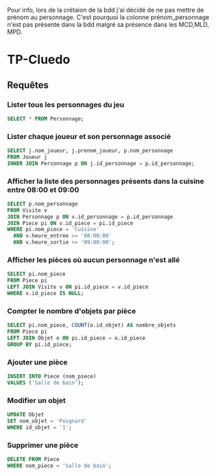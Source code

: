 Pour info, lors de la crétaion de la bdd j'ai décidé de ne pas mettre de prénom au personnage. C'est pourquoi la colonne prénom_personnage n'est pas présente dans la bdd malgré sa présence dans les MCD,MLD, MPD.

# TP-Cluedo

## Requêtes

### Lister tous les personnages du jeu

```sql
SELECT * FROM Personnage;
```
### Lister chaque joueur et son personnage associé

```sql
SELECT j.nom_joueur, j.prenom_joueur, p.nom_personnage
FROM Joueur j
INNER JOIN Personnage p ON j.id_personnage = p.id_personnage;
```

### Afficher la liste des personnages présents dans la cuisine entre 08:00 et 09:00

```sql
SELECT p.nom_personnage
FROM Visite v
JOIN Personnage p ON v.id_personnage = p.id_personnage
JOIN Piece pi ON v.id_piece = pi.id_piece
WHERE pi.nom_piece = 'Cuisine'
  AND v.heure_entree >= '08:00:00'
  AND v.heure_sortie <= '09:00:00';
```

### Afficher les pièces où aucun personnage n'est allé

```sql
SELECT pi.nom_piece
FROM Piece pi
LEFT JOIN Visite v ON pi.id_piece = v.id_piece
WHERE v.id_piece IS NULL;
```

### Compter le nombre d'objets par pièce

```sql
SELECT pi.nom_piece, COUNT(o.id_objet) AS nombre_objets
FROM Piece pi
LEFT JOIN Objet o ON pi.id_piece = o.id_piece
GROUP BY pi.id_piece;
````

### Ajouter une pièce

```sql
INSERT INTO Piece (nom_piece)
VALUES ('Salle de bain');
```

### Modifier un objet

```sql
UPDATE Objet
SET nom_objet = 'Poignard'
WHERE id_objet = '1';
```

### Supprimer une pièce

```sql
DELETE FROM Piece
WHERE nom_piece = 'Salle de bain';
```
